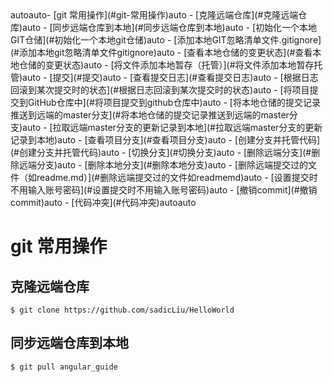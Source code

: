 <!-- TOC -->autoauto- [git 常用操作](#git-常用操作)auto    - [克隆远端仓库](#克隆远端仓库)auto    - [同步远端仓库到本地](#同步远端仓库到本地)auto    - [初始化一个本地GIT仓储](#初始化一个本地git仓储)auto    - [添加本地GIT忽略清单文件.gitignore](#添加本地git忽略清单文件gitignore)auto    - [查看本地仓储的变更状态](#查看本地仓储的变更状态)auto    - [将文件添加本地暂存（托管）](#将文件添加本地暂存托管)auto    - [提交](#提交)auto    - [查看提交日志](#查看提交日志)auto    - [根据日志回滚到某次提交时的状态](#根据日志回滚到某次提交时的状态)auto    - [将项目提交到GitHub仓库中](#将项目提交到github仓库中)auto    - [将本地仓储的提交记录推送到远端的master分支](#将本地仓储的提交记录推送到远端的master分支)auto    - [拉取远端master分支的更新记录到本地](#拉取远端master分支的更新记录到本地)auto    - [查看项目分支](#查看项目分支)auto    - [创建分支并托管代码](#创建分支并托管代码)auto    - [切换分支](#切换分支)auto    - [删除远端分支](#删除远端分支)auto    - [删除本地分支](#删除本地分支)auto    - [删除远端提交过的文件（如readme.md）](#删除远端提交过的文件如readmemd)auto    - [设置提交时不用输入账号密码](#设置提交时不用输入账号密码)auto    - [撤销commit](#撤销commit)auto    - [代码冲突](#代码冲突)autoauto<!-- /TOC -->
# git 常用操作

## 克隆远端仓库
```
$ git clone https://github.com/sadicLiu/HelloWorld
```

## 同步远端仓库到本地
```
$ git pull angular_guide
```

